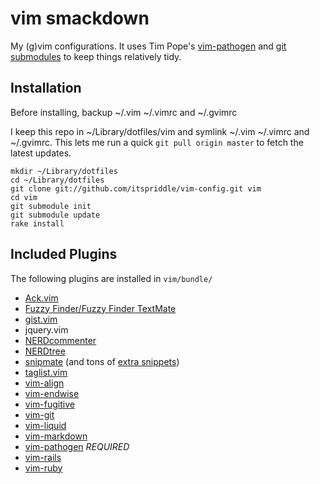 vim smackdown
=============

My (g)vim configurations. It uses Tim Pope's
[vim-pathogen](http://github.com/tpope/vim-pathogen) and
[git submodules](http://www.kernel.org/pub/software/scm/git/docs/git-submodule.html)
to keep things relatively tidy.

Installation
------------

Before installing, backup ~/.vim ~/.vimrc and ~/.gvimrc

I keep this repo in ~/Library/dotfiles/vim and symlink
~/.vim ~/.vimrc and ~/.gvimrc. This lets me run a
quick `git pull origin master` to fetch the latest
updates.

    mkdir ~/Library/dotfiles
    cd ~/Library/dotfiles
    git clone git://github.com/itspriddle/vim-config.git vim
    cd vim
    git submodule init
    git submodule update
    rake install

Included Plugins
----------------

The following plugins are installed in `vim/bundle/`

* [Ack.vim](http://github.com/mileszs/ack.vim)
* [Fuzzy Finder/Fuzzy Finder TextMate](http://github.com/itspriddle/vim-fuzzyfinder-pathogen)
* [gist.vim](http://github.com/mattn/gist-vim)
* jquery.vim
* [NERDcommenter](http://github.com/scrooloose/nerdcommenter)
* [NERDtree](http://github.com/scrooloose/nerdtree)
* [snipmate](http://github.com/msanders/snipmate.vim) (and tons of [extra snippets](http://github.com/scrooloose/snipmate-snippets))
* [taglist.vim](http://github.com/esukram/taglist.vim)
* [vim-align](http://github.com/tsaleh/vim-align)
* [vim-endwise](http://github.com/tpope/vim-endwise)
* [vim-fugitive](http://github.com/tpope/vim-fugitive)
* [vim-git](http://github.com/tpope/vim-git)
* [vim-liquid](http://github.com/tpope/vim-liquid)
* [vim-markdown](http://github.com/tpope/vim-markdown)
* [vim-pathogen](http://github.com/tpope/vim-pathogen) *REQUIRED*
* [vim-rails](http://github.com/tpope/vim-rails)
* [vim-ruby](http://github.com/vim-ruby/vim-ruby)
